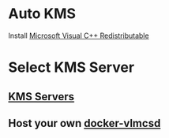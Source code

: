 # Auto KMS

Install [Microsoft Visual C++ Redistributable](https://www.microsoft.com/ru-ru/download/details.aspx?id=48145)

# Select KMS Server

## [KMS Servers](https://github.com/ShadowsLunarfox/kms-server-list)

## Host your own [docker-vlmcsd](https://github.com/mikolatero/docker-vlmcsd)

